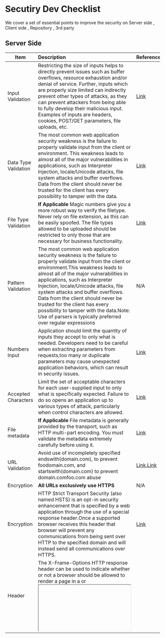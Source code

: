 # Secutiry Dev Checklist
We cover a set of essential points to improve the security on Server side , Client side , Repository , 3rd party 
## Server Side
|Item | Description| Reference|
| -------------- | :--------- |:--------- |
|Input Validation|Restricting the size of inputs helps to directly prevent issues such as buffer overflows, resource exhaustion  and/or denial of service. Further, inputs which are properly size limited can indirectly prevent other types of attacks, as they can prevent attackers from being able to fully develop their malicious input. Examples of inputs are headers, cookies, POST/GET parameters, file uploads, etc.|[Link](https://cheatsheetseries.owasp.org/cheatsheets/Input_Validation_Cheat_Sheet.html)|
|Data Type Validation|The most common web application security weakness is the failure to properly validate input from the client or environment. This weakness leads to almost all of the major vulnerabilities in applications, such as Interpreter Injection, locale/Unicode attacks, file system attacks and buffer overflows. Data from the client should never be trusted for the client has every possibility to tamper with the data.|[Link](https://www.owasp.org/index.php/Data_Validation)|
|File Type Validation|**If Applicable** Magic numbers give you a more robust way to verify the filetype. Never rely on file extension, as this can be easily spoofed. The file types allowed to be uploaded should be restricted to only those that are necessary for business functionality.|[Link](https://www.owasp.org/index.php/Unrestricted_File_Upload)|
|Pattern Validation|The most common web application security weakness is the failure to properly validate input from the client or environment.This weakness leads to almost all of the major vulnerabilities in applications, such as Interpreter Injection, locale/Unicode attacks, file system attacks and buffer overflows. Data from the client should never be trusted for the client has every possibility to tamper with the data.Note: Use of parsers is typically preferred over regular expressions|N/A|
|Numbers Input|Application should limit the quantity of inputs they accept to only what is needed. Developers need to be careful when extracting parameters from requests,too many or duplicate parameters may cause unexpected application behaviors, which can result in security issues.|[Link](https://www.owasp.org/index.php/Testing_for_HTTP_Parameter_pollution_(OTG-INPVAL-004))|
|Accepted Characters|Limit the set of acceptable characters for each user-supplied input to only what is specifically expected. Failure to do so opens an application up to various types of attack, particularly when control characters are allowed.|[Link](https://cheatsheetseries.owasp.org/cheatsheets/Input_Validation_Cheat_Sheet.html)|
|File metadata|**If Applicable** File metadata is generally provided by the transport, such as HTTP multi-part encoding. You must validate the metadata extremely carefully before using it.|[Link](https://wp-rocket.me/blog/image-metadata-can-impact-web-performance-security/)|
|URL Validation|Avoid use of incompletely specified endswith(domain.com), to prevent foodomain.com, and startswith(domain.com) to prevent domain.comfoo.com abuse|[Link](https://mathiasbynens.be/demo/url-regex),[Link](https://gist.github.com/gruber/8891611)|
|Encryption|**All URLs exclusively use HTTPS**|N/A|
|Encryption|HTTP Strict Transport Security (also named HSTS) is an opt-in security enhancement that is specified by a web application through the use of a special response header.Once a supported browser receives this header that browser will prevent any communications from being sent over HTTP to the specified domain and will instead send all communications over HTTPS. |[Link](https://cheatsheetseries.owasp.org/cheatsheets/HTTP_Strict_Transport_Security_Cheat_Sheet.html)|
|Header|The X-Frame-Options HTTP response header can be used to indicate whether or not a browser should be allowed to render a page in a <frame> or <iframe>. Sites can use this to avoid Clickjacking attacks, by ensuring that their content is not embedded into other sites.|[Link](https://cheatsheetseries.owasp.org/cheatsheets/Clickjacking_Defense_Cheat_Sheet.html)|
|Header| Content-Type header returned and properly set to match the actual content returned on all responses|[Link](https://developer.mozilla.org/en-US/docs/Web/HTTP/Headers/Content-Type)|
|Header|Content-Type header tells the client what the content type of the returned content actually is. Browsers will do MIME sniffing in some cases and will not necessarily follow the value of this header; to prevent this behavior, the header X- Content-Type-Options can be set to nosniff.|[Link](https://developer.mozilla.org/en-US/docs/Web/HTTP/Headers/Content-Type)|
|Header|The HTTP X-XSS-Protection response header is a feature of Internet Explorer, Chrome and Safari that stops pages from loading when they detect reflected cross-site scripting (XSS) attacks.|[Link](https://developer.mozilla.org/en-US/docs/Web/HTTP/Headers/X-XSS-Protection)|
|CSP|Content Security Policy (CSP) is an added layer of security that helps to detect and mitigate certain types of attacks, including Cross Site Scripting (XSS) and data injection attacks.|[Link](https://csp-evaluator.withgoogle.com),[Link](https://developers.google.com/web/fundamentals/security/csp/)|
|Access Control|The Access-Control-Allow-Origin header should only return trusted origins.Access-Control-Allow-Origin must return either a single accepted origin or dynamically generate the header based on a white-list of acceptable domains.|[Link](https://developer.mozilla.org/en-US/docs/Web/HTTP/Headers/Access-Control-Allow-Origin)|
|Sensitive Information|Referrer-Policy is properly configured to not leak data or send sensitive information over plain-text HTTP.The Referrer-Policy HTTP header governs which referrer information, sent in the Referer header, should be included with requests made.|[Link](https://developer.mozilla.org/en-US/docs/Web/HTTP/Headers/Referrer-Policy)|
|Sensitive Information|Fuzzy birthday (correct format): the date and month should be within a few days of the current date and the date would contain seconds.Example of real birth date which must NOT be sent to the client: "birth_date": "1980-11-16T00:00:00.000Z”|N/A|
|Ping Time|The last active or "ping" time, for a user other than the currently authenticated one|N/A|
|Sensitive Information|Internal routes, IP addresses, or server headers that contain version information.**This information must not be sent to the client.**|N/A|
|Firebase ID Tokens|To do so securely, after a successful sign-in, send the user's ID token to your server using HTTPS. Then, on the server, verify the integrity and authenticity of the ID token and retrieve the uid from it. You can use the uid transmitted in this way to securely identify the currently signed-in user on your server.|[Link](https://firebase.google.com/docs/auth/admin/verify-id-tokens)|
|Sensitive Information|Any user's User Number, including their own|N/A|
|Cookies|We have verified that the the Secure flag is set on all cookies|[Link](https://developer.mozilla.org/en-US/docs/Web/HTTP/Headers/Set-Cookie)|
|Sensitive Information|Do not point CNAMEs under your domains to a third-party.The basic premise of a subdomain takeover is a host that points to a particular service not currently in use, which an adversary can use to serve content on the vulnerable subdomain by setting up an account on the third-party service. **Please note** that having a CNAME that points to a third-party service is NOT inherently a security vulnerability.|[Link](https://www.hackerone.com/blog/Guide-Subdomain-Takeovers)|
|3rd Party JS|We have verified that no proxying of third-party sites (or content) under the your domains occurs|[Link](https://www.owasp.org/index.php/3rd_Party_Javascript_Management_Cheat_Sheet)|
|Cookies|The domain and path settings on the cookie are correctly configured to not send the cookie to other subdomains and/or on paths that don't require it|[Link](https://developer.mozilla.org/en-US/docs/Web/HTTP/Headers/Set-Cookie)|
|Access Control|We have verified that only authenticated users can make any successful request to any endpoints in the project|[Link](https://www.owasp.org/index.php/Forced_browsing)|
|Sensitive Information|We have verified that any email collected is verified before being trusted for use|N/A|
|User Exp.|**If Applicable** We have verified that any user action which should only be performed by a limited number of users, cannot be performed by other users|N/A|
|Logs|We have verified Carriage Return and Line Feed characters are sanitized prior to being written to logs (Prevent CLRF injection)|[Link](https://www.owasp.org/index.php/Log_Injection)|
|Logging|Logging **must be** well-formatted (standard libraries), limited to only exact values required (no logging of unknown contents, full objects which could contain sensitive information, etc) and free of any sensitive information.||
|URL Format|To prevent Homograph attack, we have verified that all URLs that contain mixed language characters are expanded to their punycode versions before being returned to clients|N/A|
|Sensitive Information|We have verified that all test code, debug code, default code documentation, unnecessary code, jokes, etc. have all been removed from the final code/app|N/A|
|Design|We have fuzzed all route/paths and parameters to verify that no errors/responses contain unintended functionality|N/A|
|Design|We have rate-limited requests to all endpoints by IP and/or session, to prevent abuse and denial of service attacks|[Link](https://cheatsheetseries.owasp.org/cheatsheets/Denial_of_Service_Cheat_Sheet.html)|
|Privacy|We have verified that all deleted items (messages, photos, profile updates, etc) are immediately made inaccessible to all users, so they cannot have any CRUD operations performed on them.|N/A|


## Client Side
|Item | Description| 
| -------------- | :--------- |
|Encryption|Verify that all URLs exclusively use HTTPS|
|Encryption|Verify that all URLs returned in responses use HTTPS|
|Encryption|Verify that any authentication tokens/credentials were specifically created **only** for use with our app(s) and cannot be created by or used for other applications|
|Sensitive Information|Verify there are **no** references to internal tools, test environments or test accounts in the apps given/available to the public|
|Sensitive Information|Verify there are **no** references to features which haven't been publicly announced in the apps given/available to the public|
|Sensitive Information|Verify there are **no** *secrets*, *credentials*, *passwords*, *passphrases* for third-parties or internal systems stored in the apps given/available to the public|
|Sensitive Information|Verify that logging is well-formatted (*using standard library*), limited to **only exact values required** (no logging of unknown contents, full objects which could contain sensitive information, etc) and **free of any sensitive information**, such as x-auth-tokens, passwords, credentials, dates of birth, email addresses,etc.|
|Sensitive Information|Verify that **only information necessary** for proper operation is persisted on a client, sensitive information is **cleared on logout and/or encrypted**|
|Sensitive Information|Verify that all test code, debug code, default code, documentation, unnecessary code, jokes, etc. have **all been removed from the final code**|
|Sensitive Information|Verify all experiment names, or code supporting testing of functionality, which is still present in the production code/app, are aliased as to **prevent inadvertent disclosure** of their purpose and/or any unreleased features|
|Sensitive Information|Verify that **no sensitive information** is ever contained in the URL itself to avoid leaking data in proxies and referer headers|
|Session Token Management|Verify that all sessions are **properly terminated server-side** when a user logs out or the session is otherwise terminated/expired|
|Certificate Management|Verify that we have not disabled HTTPS (aka x.509, TLS) certificate validation in any way|
|Remotely Access|Verify there is **no** remotely included Javascript (**unless explicitely approved**)|
|Vulnerability review|Verify there are **no** vulnerabilities rated **Medium** (CVSS >4) or above in any 3rd party, including open-source and/or code we use|
|Design|Verify that any use of the Window.postMessage function is implemented securely|
|Design|Verify that all users are required to confirm any state changing or redirect action before it proceeds|
|Check npm package|Bundlephobia help dev to determine the performance impact of adding npm package to front-end - [Link](https://bundlephobia.com)|
--------------------------
## Repository
|Item | Description| 
| -------------- | :--------- |
|Sensitive information|Verify there are **no** *secrets*,*credentials*,*passwords*,*passphrases* stored in the project's source code repository|
|Vulnerability review|Verify there are **no** vulnerabilities rated **Medium** (CVSS >4) or above in any 3rd party, including open-source and/or code we use|
--------------------------
## 3rd Party
|Item | Description| 
| -------------- | :--------- |
|Sensitive information|Verify that no requests to 3rd parties are tighly controlled and will never include sensitive information (*not previously approved*), even when programmatic errors occur|
|Encryption|Verify that all requests to 3rd parties use **exclusively https**|
|Access control|Implement and test ability to respond to a user revoking your permission to access their data, including password resets, for 3rd party integrations|
|Uniform Resource Identifier (*URI*)|Explicitely defined any OAuth redirect_uri paths, check the URI don't perform redirects themselves, and are explicitely limited in the 3rd party console, *if possible*|
|Access Control|Verify that all code repositories are **private** with **access controls enabled**|
--------------------------
